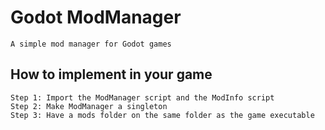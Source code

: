 # Godot ModManager
    A simple mod manager for Godot games

## How to implement in your game
	Step 1: Import the ModManager script and the ModInfo script
    Step 2: Make ModManager a singleton
    Step 3: Have a mods folder on the same folder as the game executable
